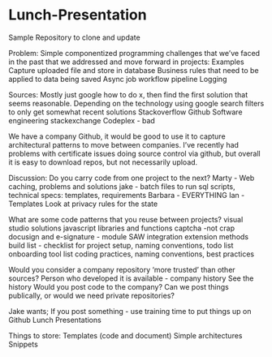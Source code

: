 # Lunch-Presentation
Sample Repository to clone and update

Problem: Simple componentized programming challenges that we’ve faced in the past that we addressed and move forward in projects:
Examples
Capture uploaded file and store in database
Business rules that need to be applied to data being saved
Async job workflow pipeline
Logging

Sources:
Mostly just google how to do x, then find the first solution that seems reasonable. Depending on the technology using google search filters to only get somewhat recent solutions
Stackoverflow
Github
Software engineering stackexchange
Codeplex - bad
 
We have a company Github, it would be good to use it to capture architectural patterns to move between companies. I’ve recently had problems with certificate issues doing source control via github, but overall it is easy to download repos, but not necessarily upload. 

Discussion:
Do you carry code from one project to the next?
Marty - Web caching, problems and solutions
jake - batch files to run sql scripts, technical specs: templates, requirements
Barbara - EVERYTHING
Ian - Templates 
Look at privacy rules for the state

What are some code patterns that you reuse between projects?
visual studio solutions
javascript libraries and functions
captcha -not crap
docusign and e-signature - module
SAW integration
extension methods
build list - checklist for project setup, naming conventions, todo list
onboarding tool list
coding practices, naming conventions, best practices

Would you consider a company repository ‘more trusted’ than other sources?
 Person who developed it is available - company history
 See the history
Would you post code to the company?
Can we post things publically, or would we need private repositories?

Jake wants;
If you post something - use training time to put things up on Github
Lunch Presentations

Things to store:
Templates (code and document)
Simple architectures
Snippets

